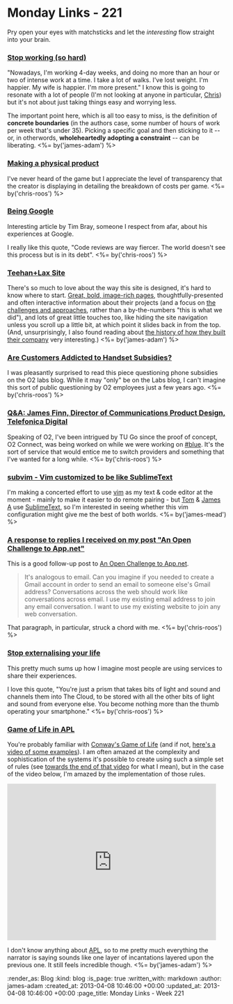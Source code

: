 Monday Links - 221
============

Pry open your eyes with matchsticks and let the *interesting* flow straight into your brain.

### [Stop working (so hard)](https://medium.com/i-m-h-o/ef4772e3c628)

"Nowadays, I'm working 4-day weeks, and doing no more than an hour or two of intense work at a time. I take a lot of walks. I've lost weight. I'm happier. My wife is happier. I'm more present." I know this is going to resonate with a lot of people (I'm not looking at anyone in particular, [Chris](/chris-roos)) but it's not about just taking things easy and worrying less.

The important point here, which is all too easy to miss, is the definition of __concrete boundaries__ (in the authors case, some number of hours of work per week that's under 35). Picking a specific goal and then sticking to it -- or, in otherwords, __wholeheartedly adopting a constraint__ -- can be liberating. <%= by('james-adam') %>


### [Making a physical product](http://b.jonw.com/post/46853309918/making-a-physical-product)

I've never heard of the game but I appreciate the level of transparency that the creator is displaying in detailing the breakdown of costs per game. <%= by('chris-roos') %>


### [Being Google](https://www.tbray.org/ongoing/When/201x/2013/03/26/Googleversary)

Interesting article by Tim Bray, someone I respect from afar, about his experiences at Google.

I really like this quote, "Code reviews are way fiercer. The world doesn't see this process but is in its debt". <%= by('chris-roos') %>


### [Teehan+Lax Site](http://www.teehanlax.com/)

There's so much to love about the way this site is designed, it's hard to know where to start. [Great, bold, image-rich pages](http://www.teehanlax.com/story/readability/), thoughtfully-presented and often interactive information about their projects (and a focus on [the challenges and approaches](http://www.teehanlax.com/story/stackup/), rather than a by-the-numbers "this is what we did"), and lots of great little touches too, like hiding the site navigation unless you scroll up a little bit, at which point it slides back in from the top. (And, unsurprisingly, I also found reading about [the history of how they built their company](http://www.teehanlax.com/story/teehan-lax/) very interesting.) <%= by('james-adam') %>


### [Are Customers Addicted to Handset Subsidies?](https://thelab.o2.com/2013/03/are-customers-addicted-to-handset-subsidies/)

I was pleasantly surprised to read this piece questioning phone subsidies on the O2 labs blog. While it may "only" be on the Labs blog, I can't imagine this sort of public questioning by O2 employees just a few years ago. <%= by('chris-roos') %>


### [Q&A: James Finn, Director of Communications Product Design, Telefonica Digital](http://www.telco-ott.com/news/2013/03/qa-james-finn-director-of-communications-product-design-telefonica-digital/)

Speaking of O2, I've been intrigued by TU Go since the proof of concept, O2 Connect, was being worked on while we were working on [#blue](/hashblue). It's the sort of service that would entice me to switch providers and something that I've wanted for a long while. <%= by('chris-roos') %>


### [subvim - Vim customized to be like SublimeText](https://github.com/fatih/subvim/)

I'm making a concerted effort to use [vim](http://www.vim.org/) as my text & code editor at the moment - mainly to make it easier to do remote pairing - but [Tom](/tom-ward) & [James A](/james-adam) use [SublimeText](http://www.sublimetext.com/), so I'm interested in seeing whether this vim configuration might give me the best of both worlds. <%= by('james-mead') %>


### [A response to replies I received on my post "An Open Challenge to App.net"](http://aaronparecki.com/articles/2013/03/31/1/a-response-to-replies-i-received-on-my-post-an-open-challenge-to-app-net)

This is a good follow-up post to [An Open Challenge to App.net](http://aaronparecki.com/articles/2013/03/28/1/an-open-challenge-to-app-net).

> It's analogous to email. Can you imagine if you needed to create a Gmail account in order to send an email to someone else's Gmail address? Conversations across the web should work like conversations across email. I use my existing email address to join any email conversation. I want to use my existing website to join any web conversation.

That paragraph, in particular, struck a chord with me. <%= by('chris-roos') %>


### [Stop externalising your life](http://jshakespeare.com/stop-externalising-your-life/)

This pretty much sums up how I imagine most people are using services to share their experiences.

I love this quote, "You're just a prism that takes bits of light and sound and channels them into The Cloud, to be stored with all the other bits of light and sound from everyone else. You become nothing more than the thumb operating your smartphone." <%= by('chris-roos') %>


### [Game of Life in APL](http://www.youtube.com/watch?v=a9xAKttWgP4)

You're probably familiar with [Conway's Game of Life](http://en.wikipedia.org/wiki/Conway's_Game_of_Life) (and if not, [here's a video of some examples](http://www.youtube.com/watch?v=C2vgICfQawE&feature=fvwp)). I am often amazed at the complexity and sophistication of the systems it's possible to create using such a simple set of rules (see [towards the end of that video](http://youtu.be/C2vgICfQawE?t=5m4s) for what I mean), but in the case of the video below, I'm amazed by the implementation of those rules.

<iframe width="480" height="360" src="http://www.youtube.com/embed/a9xAKttWgP4?rel=0" frameborder="0" allowfullscreen></iframe>

I don't know anything about [APL](http://en.wikipedia.org/wiki/APL_(programming_language)), so to me pretty much everything the narrator is saying sounds like one layer of incantations layered upon the previous one. It still feels incredible though. <%= by('james-adam') %>




:render_as: Blog
:kind: blog
:is_page: true
:written_with: markdown
:author: james-adam
:created_at: 2013-04-08 10:46:00 +00:00
:updated_at: 2013-04-08 10:46:00 +00:00
:page_title: Monday Links - Week 221

